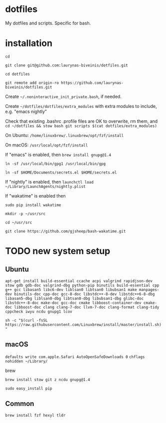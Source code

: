 # dotfiles
My dotfiles and scripts. Specific for bash.

# installation
`cd`

`git clone git@github.com:laurynas-biveinis/dotfiles.git`

`cd dotfiles`

`git remote add origin-ro https://github.com/laurynas-biveinis/dotfiles.git`

Create `~/.noninteractive_init_private.bash`, if needed.

Create `~/dotfiles/dotfiles/extra_modules` with extra modules to include, e.g. "emacs nightly"

Check that existing .bashrc .profile files are OK to overwrite, rm them, and
`cd ~/dotfiles && stow bash git scripts $(cat dotfiles/extra_modules)`

On Ubuntu:
`/home/linuxbrew/.linuxbrew/opt/fzf/install`

On macOS:
`/usr/local/opt/fzf/install`

If "emacs" is enabled, then 
`brew install gnupg@1.4`

`ln -sf /usr/local/bin/gpg1 /usr/local/bin/gpg`

`ln -sf $HOME/Documents/secrets.el $HOME/secrets.el`

If "nightly" is enabled, then `launchctl load ~/Library/LaunchAgents/nightly.plist`

If "wakatime" is enabled then

`sudo pip install wakatime`

`mkdir -p ~/usr/src`

`cd ~/usr/src`

`git clone https://github.com/gjsheep/bash-wakatime.git`

# TODO new system setup
## Ubuntu
`apt-get install build-essential ccache acpi valgrind rapidjson-dev stow gdb gdb-doc valgrind-dbg python-pip binutils build-essential cpp g++ gcc libasan5 libc6-dev liblsan0 libtsan0 libubsan1 make manpages-dev binutils-doc cpp-doc gcc-8-doc libstdc++-8-dev libstdc++6-8-dbg libasan5-dbg liblsan0-dbg libtsan0-dbg libubsan1-dbg glibc-doc libstdc++-8-doc make-doc gcc-doc cmake libboost-container-dev cmake-doc libboost-doc clang clang-7-doc llvm-7-doc clang-format clang-tidy cppcheck iwyu ncdu gnupg1 lcov`

`sh -c "$(curl -fsSL https://raw.githubusercontent.com/Linuxbrew/install/master/install.sh)"`
## macOS
`defaults write com.apple.Safari AutoOpenSafeDownloads 0`
`chflags nohidden ~/Library/`

brew

`brew install stow git z ncdu gnupg@1.4`

`sudo easy_install pip`
## Common
`brew install fzf hexyl tldr`
